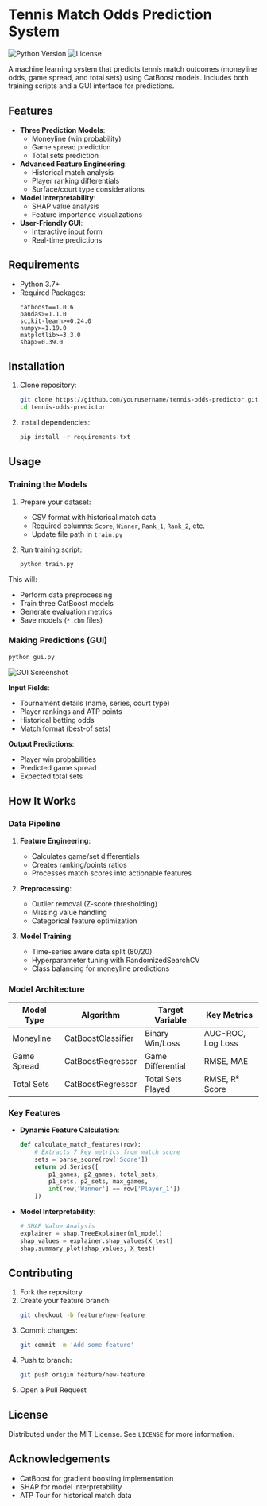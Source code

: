 # Tennis Match Odds Prediction System

![Python Version](https://img.shields.io/badge/python-3.7%2B-blue)
![License](https://img.shields.io/badge/license-MIT-green)

A machine learning system that predicts tennis match outcomes (moneyline odds, game spread, and total sets) using CatBoost models. Includes both training scripts and a GUI interface for predictions.

## Features

- **Three Prediction Models**:
  - Moneyline (win probability)
  - Game spread prediction
  - Total sets prediction
- **Advanced Feature Engineering**:
  - Historical match analysis
  - Player ranking differentials
  - Surface/court type considerations
- **Model Interpretability**:
  - SHAP value analysis
  - Feature importance visualizations
- **User-Friendly GUI**:
  - Interactive input form
  - Real-time predictions

## Requirements

- Python 3.7+
- Required Packages:
  ```text
  catboost==1.0.6
  pandas>=1.1.0
  scikit-learn>=0.24.0
  numpy>=1.19.0
  matplotlib>=3.3.0
  shap>=0.39.0
## Installation

1. Clone repository:
   ```bash
   git clone https://github.com/yourusername/tennis-odds-predictor.git
   cd tennis-odds-predictor
   ```

2. Install dependencies:
   ```bash
   pip install -r requirements.txt
   ```

## Usage

### Training the Models

1. Prepare your dataset:
   - CSV format with historical match data
   - Required columns: `Score`, `Winner`, `Rank_1`, `Rank_2`, etc.
   - Update file path in `train.py`

2. Run training script:
   ```bash
   python train.py
   ```

This will:
- Perform data preprocessing
- Train three CatBoost models
- Generate evaluation metrics
- Save models (`*.cbm` files)

### Making Predictions (GUI)

```bash
python gui.py
```

![GUI Screenshot](gui-screenshot.png)

**Input Fields**:
- Tournament details (name, series, court type)
- Player rankings and ATP points
- Historical betting odds
- Match format (best-of sets)

**Output Predictions**:
- Player win probabilities
- Predicted game spread
- Expected total sets

## How It Works

### Data Pipeline

1. **Feature Engineering**:
   - Calculates game/set differentials
   - Creates ranking/points ratios
   - Processes match scores into actionable features

2. **Preprocessing**:
   - Outlier removal (Z-score thresholding)
   - Missing value handling
   - Categorical feature optimization

3. **Model Training**:
   - Time-series aware data split (80/20)
   - Hyperparameter tuning with RandomizedSearchCV
   - Class balancing for moneyline predictions

### Model Architecture

| Model Type       | Algorithm          | Target Variable       | Key Metrics            |
|------------------|--------------------|-----------------------|------------------------|
| Moneyline        | CatBoostClassifier | Binary Win/Loss       | AUC-ROC, Log Loss      |
| Game Spread      | CatBoostRegressor  | Game Differential     | RMSE, MAE              |
| Total Sets       | CatBoostRegressor  | Total Sets Played     | RMSE, R² Score         |

### Key Features

- **Dynamic Feature Calculation**:
  ```python
  def calculate_match_features(row):
      # Extracts 7 key metrics from match score
      sets = parse_score(row['Score'])
      return pd.Series([
          p1_games, p2_games, total_sets,
          p1_sets, p2_sets, max_games,
          int(row['Winner'] == row['Player_1'])
      ])
  ```

- **Model Interpretability**:
  ```python
  # SHAP Value Analysis
  explainer = shap.TreeExplainer(ml_model)
  shap_values = explainer.shap_values(X_test)
  shap.summary_plot(shap_values, X_test)
  ```

## Contributing

1. Fork the repository
2. Create your feature branch:
   ```bash
   git checkout -b feature/new-feature
   ```
3. Commit changes:
   ```bash
   git commit -m 'Add some feature'
   ```
4. Push to branch:
   ```bash
   git push origin feature/new-feature
   ```
5. Open a Pull Request

## License

Distributed under the MIT License. See `LICENSE` for more information.

## Acknowledgements

- CatBoost for gradient boosting implementation
- SHAP for model interpretability
- ATP Tour for historical match data
